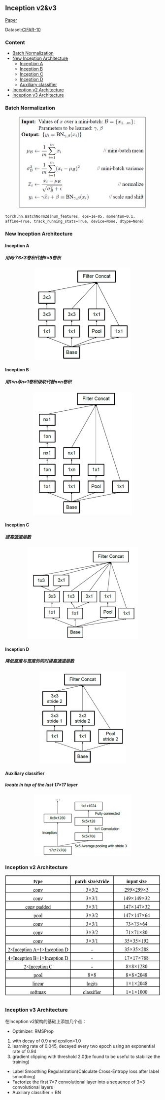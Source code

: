 ## Inception v2&v3  
[Paper](https://arxiv.org/pdf/1512.00567v3.pdf)

Dataset:[CIFAR-10](http://www.cs.toronto.edu/~kriz/cifar.html)  

### Content
- [Batch Normalization](#batch-normalization)
- [New Inception Architecture](#new-inception-architecture)
  * [Inception A](#inception-a)
  * [Inception B](#inception-b)
  * [Inception C](#inception-c)
  * [Inception D](#inception-d)
  * [Auxiliary classifier](#auxiliary-classifier)
- [Inception v2 Architecture](#inception-v2-architecture)
- [Inception v3 Architecture](#inception-v3-architecture)

### Batch Normalization
<div align='center'>
  <img src='https://github.com/Luxlios/Figure/blob/main/CNN/bn.png' height='300'>
</div>

```
torch.nn.BatchNorm2d(num_features, eps=1e-05, momentum=0.1, affine=True, track_running_stats=True, device=None, dtype=None)
```

### New Inception Architecture
#### Inception A 
##### 用两个3×3卷积代替5×5卷积
<div align='center'>
  <img src='https://github.com/Luxlios/Figure/blob/main/CNN/inception_a.png' height='300'>
</div>

#### Inception B
##### 用1×n与n×1卷积级联代替n×n卷积
<div align='center'>
  <img src='https://github.com/Luxlios/Figure/blob/main/CNN/inception_b.png' height='400'>
</div>

#### Inception C
##### 提高通道层数
<div align='center'>
  <img src='https://github.com/Luxlios/Figure/blob/main/CNN/inception_c.png' height='300'>
</div>

#### Inception D
##### 降低高度与宽度的同时提高通道层数
<div align='center'>
  <img src='https://github.com/Luxlios/Figure/blob/main/CNN/inception_d.png' height='300'>
</div>

#### Auxiliary classifier
##### locate in top of the last 17×17 layer
<div align='center'>
  <img src='https://github.com/Luxlios/Figure/blob/main/CNN/auxiliary_classifier.png' height='200'>
</div>

### Inception v2 Architecture
<div align='center'>
  <img src='https://github.com/Luxlios/Figure/blob/main/CNN/Inception_v2.png' height='400'>
</div>

### Inception v3 Architecture
在Inception v2架构的基础上添加几个点：  
- Optimizer: RMSProp
1. with decay of 0.9 and epsilon=1.0  
2. learning rate of 0.045, decayed every two epoch using an exponential rate of 0.94  
3. gradient clipping with threshold 2.0(be found to be useful to stabilize the training)  
- Label Smoothing Regularization(Calculate Cross-Entropy loss after label smoothing)
- Factorize the first 7×7 convolutional layer into a sequence of 3×3 convolutional layers
- Auxiliary classifier + BN
